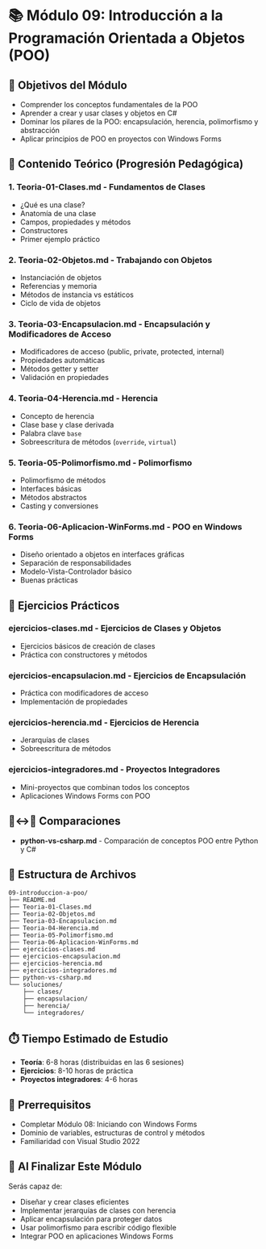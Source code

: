 # 📚 Módulo 09: Introducción a la Programación Orientada a Objetos (POO)

## 🎯 Objetivos del Módulo
- Comprender los conceptos fundamentales de la POO
- Aprender a crear y usar clases y objetos en C#
- Dominar los pilares de la POO: encapsulación, herencia, polimorfismo y abstracción
- Aplicar principios de POO en proyectos con Windows Forms

## 📖 Contenido Teórico (Progresión Pedagógica)

### 1. **Teoria-01-Clases.md** - Fundamentos de Clases
- ¿Qué es una clase?
- Anatomía de una clase
- Campos, propiedades y métodos
- Constructores
- Primer ejemplo práctico

### 2. **Teoria-02-Objetos.md** - Trabajando con Objetos
- Instanciación de objetos
- Referencias y memoria
- Métodos de instancia vs estáticos
- Ciclo de vida de objetos

### 3. **Teoria-03-Encapsulacion.md** - Encapsulación y Modificadores de Acceso
- Modificadores de acceso (public, private, protected, internal)
- Propiedades automáticas
- Métodos getter y setter
- Validación en propiedades

### 4. **Teoria-04-Herencia.md** - Herencia
- Concepto de herencia
- Clase base y clase derivada
- Palabra clave `base`
- Sobreescritura de métodos (`override`, `virtual`)

### 5. **Teoria-05-Polimorfismo.md** - Polimorfismo
- Polimorfismo de métodos
- Interfaces básicas
- Métodos abstractos
- Casting y conversiones

### 6. **Teoria-06-Aplicacion-WinForms.md** - POO en Windows Forms
- Diseño orientado a objetos en interfaces gráficas
- Separación de responsabilidades
- Modelo-Vista-Controlador básico
- Buenas prácticas

## 🎯 Ejercicios Prácticos

### **ejercicios-clases.md** - Ejercicios de Clases y Objetos
- Ejercicios básicos de creación de clases
- Práctica con constructores y métodos

### **ejercicios-encapsulacion.md** - Ejercicios de Encapsulación
- Práctica con modificadores de acceso
- Implementación de propiedades

### **ejercicios-herencia.md** - Ejercicios de Herencia
- Jerarquías de clases
- Sobreescritura de métodos

### **ejercicios-integradores.md** - Proyectos Integradores
- Mini-proyectos que combinan todos los conceptos
- Aplicaciones Windows Forms con POO

## 🐍↔️🔷 Comparaciones
- **python-vs-csharp.md** - Comparación de conceptos POO entre Python y C#

## 📁 Estructura de Archivos
```
09-introduccion-a-poo/
├── README.md
├── Teoria-01-Clases.md
├── Teoria-02-Objetos.md
├── Teoria-03-Encapsulacion.md
├── Teoria-04-Herencia.md
├── Teoria-05-Polimorfismo.md
├── Teoria-06-Aplicacion-WinForms.md
├── ejercicios-clases.md
├── ejercicios-encapsulacion.md
├── ejercicios-herencia.md
├── ejercicios-integradores.md
├── python-vs-csharp.md
└── soluciones/
    ├── clases/
    ├── encapsulacion/
    ├── herencia/
    └── integradores/
```

## ⏱️ Tiempo Estimado de Estudio
- **Teoría**: 6-8 horas (distribuidas en las 6 sesiones)
- **Ejercicios**: 8-10 horas de práctica
- **Proyectos integradores**: 4-6 horas

## 🔄 Prerrequisitos
- Completar Módulo 08: Iniciando con Windows Forms
- Dominio de variables, estructuras de control y métodos
- Familiaridad con Visual Studio 2022

## 🎯 Al Finalizar Este Módulo
Serás capaz de:
- Diseñar y crear clases eficientes
- Implementar jerarquías de clases con herencia
- Aplicar encapsulación para proteger datos
- Usar polimorfismo para escribir código flexible
- Integrar POO en aplicaciones Windows Forms
